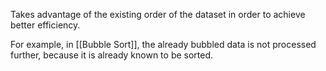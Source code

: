 Takes advantage of the existing order of the dataset in order to achieve better efficiency.

For example, in [[Bubble Sort]], the already bubbled data is not processed further, because it is already known to be sorted.